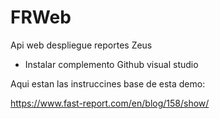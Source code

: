 # FRWeb
Api web despliegue reportes Zeus

- Instalar complemento Github visual studio

Aqui estan las instruccines base de esta demo:

https://www.fast-report.com/en/blog/158/show/



